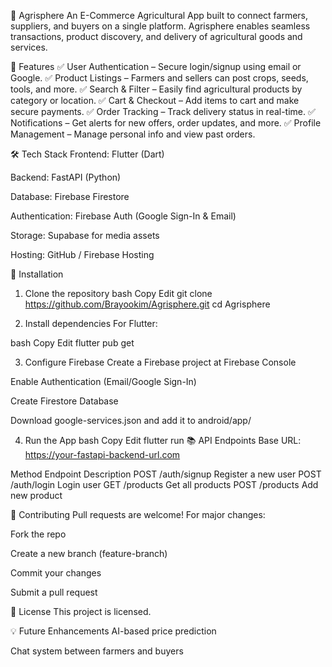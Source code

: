 🌱 Agrisphere
An E-Commerce Agricultural App built to connect farmers, suppliers, and buyers on a single platform. Agrisphere enables seamless transactions, product discovery, and delivery of agricultural goods and services.

🚀 Features
✅ User Authentication – Secure login/signup using email or Google.
✅ Product Listings – Farmers and sellers can post crops, seeds, tools, and more.
✅ Search & Filter – Easily find agricultural products by category or location.
✅ Cart & Checkout – Add items to cart and make secure payments.
✅ Order Tracking – Track delivery status in real-time.
✅ Notifications – Get alerts for new offers, order updates, and more.
✅ Profile Management – Manage personal info and view past orders.

🛠 Tech Stack
Frontend: Flutter (Dart)

Backend: FastAPI (Python)

Database: Firebase Firestore

Authentication: Firebase Auth (Google Sign-In & Email)

Storage: Supabase for media assets

Hosting: GitHub / Firebase Hosting

🔧 Installation
1. Clone the repository
bash
Copy
Edit
git clone https://github.com/Brayookim/Agrisphere.git
cd Agrisphere

2. Install dependencies
For Flutter:

bash
Copy
Edit
flutter pub get

3. Configure Firebase
Create a Firebase project at Firebase Console

Enable Authentication (Email/Google Sign-In)

Create Firestore Database

Download google-services.json and add it to android/app/

4. Run the App
bash
Copy
Edit
flutter run
📚 API Endpoints
Base URL: https://your-fastapi-backend-url.com

Method	Endpoint	Description
POST	/auth/signup	Register a new user
POST	/auth/login	Login user
GET	/products	Get all products
POST	/products	Add new product

🤝 Contributing
Pull requests are welcome! For major changes:

Fork the repo

Create a new branch (feature-branch)

Commit your changes

Submit a pull request

📄 License
This project is licensed.

💡 Future Enhancements
AI-based price prediction

Chat system between farmers and buyers

